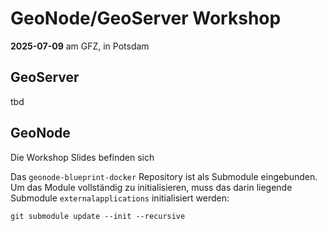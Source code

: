 # GeoNode/GeoServer Workshop 

**2025-07-09** am GFZ, in Potsdam



## GeoServer

tbd

## GeoNode

Die Workshop Slides befinden sich 

Das `geonode-blueprint-docker` Repository ist als Submodule eingebunden.
Um das Module vollständig zu initialisieren, muss das darin liegende Submodule `externalapplications` initialisiert werden:

```
git submodule update --init --recursive
```

